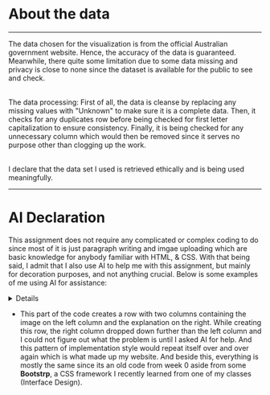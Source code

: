 
<h1>About the data</h1>
<hr>
<p>
  The data chosen for the visualization is from the official Australian government website. Hence, the accuracy of the data is guaranteed. Meanwhile, there quite some limitation due to some data missing and privacy 
  is close to none since the dataset is available for the public to see and check.<br><br>
  
  The data processing: First of all, the data is cleanse by replacing any missing values with "Unknown" to make sure it is a complete data. Then, it checks for any duplicates row before being checked for 
  first letter capitalization to ensure consistency. Finally, it is being checked for any unnecessary column which would then be removed since it serves no purpose other than clogging up the work.<br><br>

  I declare that the data set I used is retrieved ethically and is being used meaningfully.
</p>

<hr>
<h1>AI Declaration</h1>
<p>
  This assignment does not require any complicated or complex coding to do since most of it is just paragraph writing and imgae uploading which are basic knowledge for anybody familiar with HTML, & CSS. With that being said, I admit that I also use AI to help me with this assignment, but mainly for decoration purposes, and not anything crucial. Below is some examples of me using AI for assistance: <br>

<details>
   <div class="container">
                <div class="row">
                    <div class="col-8 h-150">
                        <img src="q3.1.png" class="img-fluid rounded shadow-lg p-3 bg-body-tertiary rounded" alt="Common Screen Size">
                    </div>

                    <div class="col-4 bg-light h-150 rounded p-4 fs-5">
                        <p>
                            This chart illustrates how many tv models each brands produced. As an individual brand, <b class="text-primary">SAMSUNG</b> takes the top spot taking a quarter of the pie chart
                            with over 1,000 models manufactured. Second highest individual tv brand belonged to <b class="text-primary">LG</b> with 641 models produced. 
                            <br>
                            <br>
                            The <b class="text-danger">Other</b> category, which is a combination
                            of other small brands that were not able to compete with one shown in the chart, takes the top spot for the most models made, but not as an individual brand,
                            with 1,300 models produced.
                        </p>

                        <hr class="my-4 border border-dark border-2 rounded">
                    </div>
                </div>
            </div>
</details>

- This part of the code creates a row with two columns containing the image on the left column and the explanation on the right. While creating this row, the right column dropped down further than the left column and I could not figure out what the problem is until I asked AI for help. And this pattern of implementation style would repeat itself over and over again which is what made up my website. And beside this, everything is mostly the same since its an old code from week 0 aside from some <b>Bootstrp</b>, a CSS framework I recently learned from one of my classes (Interface Design).

</p>
